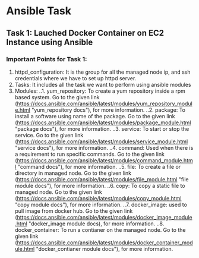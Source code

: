 # Ansible Task

## Task 1: Lauched Docker Container on EC2 Instance using Ansible

### Important Points for Task 1:

1. httpd_configuration: It is the group for all the managed node ip, and ssh credentials where we have  to set up httpd server.
2. Tasks: It includes all the task we want to perform using ansible modules
3. Modules:
..1. yum_repository: To create a yum repository inside a rpm based system. Go to the given link (https://docs.ansible.com/ansible/latest/modules/yum_repository_module.html "yum_repository docs"), for more information.
..2. package: To install a software using name of the package. Go to the given link (https://docs.ansible.com/ansible/latest/modules/package_module.html "package docs"), for more information.
..3. service: To start or stop the service. Go to the given link (https://docs.ansible.com/ansible/latest/modules/service_module.html "service docs"), for more information.
..4. command: Used when there is a requirement to run specific commands. Go to the given link (https://docs.ansible.com/ansible/latest/modules/command_module.html "command docs"), for more information.
..5. file: To create a file or directory in managed node. Go to the given link (https://docs.ansible.com/ansible/latest/modules/file_module.html "file module docs"), for more information.
..6. copy: To copy a static file to managed node. Go to the given link (https://docs.ansible.com/ansible/latest/modules/copy_module.html "copy module docs"), for more information.
..7. docker_image: used to pull image from docker hub. Go to the given link (https://docs.ansible.com/ansible/latest/modules/docker_image_module.html "docker_image module docs), for more information.
..8. docker_container: To run a contianer on the managed node. Go to the given link (https://docs.ansible.com/ansible/latest/modules/docker_container_module.html "docker_contianer module docs"), for more information.  
